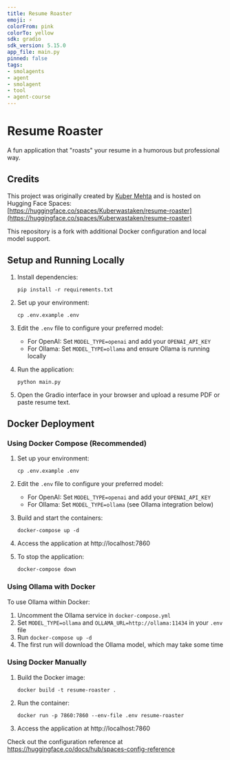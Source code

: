 ```yaml
---
title: Resume Roaster
emoji: ⚡
colorFrom: pink
colorTo: yellow
sdk: gradio
sdk_version: 5.15.0
app_file: main.py
pinned: false
tags:
- smolagents
- agent
- smolagent
- tool
- agent-course
---
```


# Resume Roaster

A fun application that "roasts" your resume in a humorous but professional way.

## Credits

This project was originally created by [Kuber Mehta](https://github.com/Kuberwastaken) and is hosted on Hugging Face Spaces:
[https://huggingface.co/spaces/Kuberwastaken/resume-roaster](https://huggingface.co/spaces/Kuberwastaken/resume-roaster)

This repository is a fork with additional Docker configuration and local model support.

## Setup and Running Locally

1. Install dependencies:
   ```
   pip install -r requirements.txt
   ```

2. Set up your environment:
   ```
   cp .env.example .env
   ```

3. Edit the `.env` file to configure your preferred model:
   - For OpenAI: Set `MODEL_TYPE=openai` and add your `OPENAI_API_KEY`
   - For Ollama: Set `MODEL_TYPE=ollama` and ensure Ollama is running locally

4. Run the application:
   ```
   python main.py
   ```

5. Open the Gradio interface in your browser and upload a resume PDF or paste resume text.

## Docker Deployment

### Using Docker Compose (Recommended)

1. Set up your environment:
   ```
   cp .env.example .env
   ```

2. Edit the `.env` file to configure your preferred model:
   - For OpenAI: Set `MODEL_TYPE=openai` and add your `OPENAI_API_KEY`
   - For Ollama: Set `MODEL_TYPE=ollama` (see Ollama integration below)

3. Build and start the containers:
   ```
   docker-compose up -d
   ```

4. Access the application at http://localhost:7860

5. To stop the application:
   ```
   docker-compose down
   ```

### Using Ollama with Docker

To use Ollama within Docker:

1. Uncomment the Ollama service in `docker-compose.yml`
2. Set `MODEL_TYPE=ollama` and `OLLAMA_URL=http://ollama:11434` in your `.env` file
3. Run `docker-compose up -d`
4. The first run will download the Ollama model, which may take some time

### Using Docker Manually

1. Build the Docker image:
   ```
   docker build -t resume-roaster .
   ```

2. Run the container:
   ```
   docker run -p 7860:7860 --env-file .env resume-roaster
   ```

3. Access the application at http://localhost:7860

Check out the configuration reference at https://huggingface.co/docs/hub/spaces-config-reference
